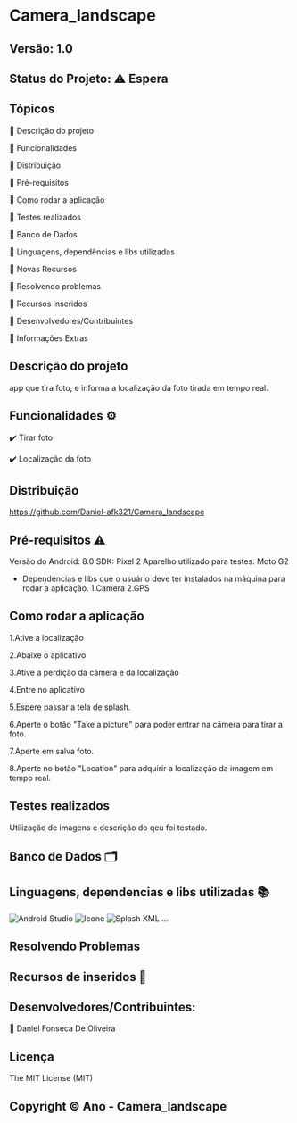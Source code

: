 # Camera_landscape
## Versão: 1.0 
## Status do Projeto: ⚠️ Espera 

## Tópicos
🔹 Descrição do projeto 

🔹 Funcionalidades

🔹 Distribuição

🔹 Pré-requisitos

🔹 Como rodar a aplicação

🔹 Testes realizados

🔹 Banco de Dados

🔹 Linguagens, dependências e libs utilizadas

🔹 Novas Recursos

🔹 Resolvendo problemas

🔹 Recursos inseridos 

🔹 Desenvolvedores/Contribuintes

🔹 Informações Extras

## Descrição do projeto

app que tira foto, e informa a localização da foto tirada em tempo real.

## Funcionalidades ⚙️
✔️ Tirar foto

✔️ Localização da foto

## Distribuição

https://github.com/Daniel-afk321/Camera_landscape

## Pré-requisitos ⚠️ 
Versão do Android: 8.0 
SDK: Pixel 2
Aparelho utilizado para testes: Moto G2
- Dependencias e libs que o usuário deve ter instalados na máquina para rodar a aplicação.
1.Camera
2.GPS

## Como rodar a aplicação 
1.Ative a localização


2.Abaixe o aplicativo


3.Ative a perdição da câmera e da localização


4.Entre no aplicativo


5.Espere passar a tela de splash.


6.Aperte o botão "Take a picture" para poder entrar na câmera para tirar a foto.


7.Aperte em salva foto.


8.Aperte no botão "Location" para adquirir a localização da imagem em tempo real.


## Testes realizados
Utilização de imagens e descrição do qeu foi testado.

## Banco de Dados 🗂️


## Linguagens, dependencias e libs utilizadas 📚
![Android Studio](https://img.shields.io/badge/Android-3DDC84?style=for-the-badge&logo=android&logoColor=white)
![Icone](../https://www.stickpng.com/pt-br/img/diversos/icones-das-midias-sociais/icone-verde-instagram)
![Splash](https://br.pinterest.com/pin/565764771945002657/)
XML
...

## Resolvendo Problemas 

## Recursos de inseridos 🧰

## Desenvolvedores/Contribuintes:

🔹 Daniel Fonseca De Oliveira

## Licença
The MIT License (MIT)

## Copyright ©️ Ano - Camera_landscape
